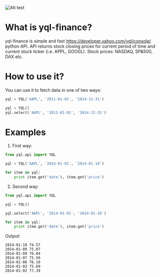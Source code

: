 ![Alt text](https://travis-ci.org/slawek87/yql-finance.svg?branch=master)  

What is yql-finance?
===========
yql-finance is simple and fast https://developer.yahoo.com/yql/console/ python API.
    API returns stock closing prices for current period of time and current stock ticker (i.e. APPL, GOOGL).
    Stock prices: NASDAQ, SP&500, DAX etc.

How to use it?
==============
You can use it to fetch data in one of two ways:

```python
yql = YQL('AAPL', '2011-01-01', '2014-12-31')
```
```python
yql = YQL()
yql.select('AAPL', '2011-01-01', '2014-12-31')
```

Examples
===============

1. First way:
```python
from yql.api import YQL

yql = YQL('AAPL', '2014-01-01', '2014-01-10')

for item in yql:
    print item.get('date'), item.get('price')
```
2. Second way:
```python
from yql.api import YQL

yql = YQL()

yql.select('AAPL', '2014-01-01', '2014-01-10')

for item in yql:
    print item.get('date'), item.get('price')
```
Output:
```
2014-01-10 74.57
2014-01-09 75.07
2014-01-08 76.04
2014-01-07 75.56
2014-01-06 76.10
2014-01-03 75.69
2014-01-02 77.39
```

